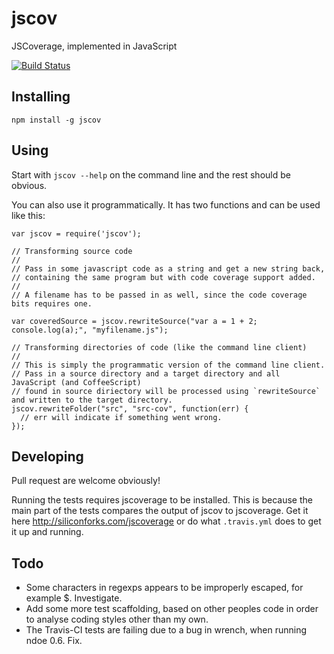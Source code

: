 # jscov

JSCoverage, implemented in JavaScript

[![Build Status](https://secure.travis-ci.org/jakobmattsson/jscov.png)](http://travis-ci.org/jakobmattsson/jscov)



## Installing

`npm install -g jscov`



## Using

Start with `jscov --help` on the command line and the rest should be obvious.

You can also use it programmatically. It has two functions and can be used like this:

    var jscov = require('jscov');

    // Transforming source code
    //
    // Pass in some javascript code as a string and get a new string back,
    // containing the same program but with code coverage support added.
    //
    // A filename has to be passed in as well, since the code coverage bits requires one.

    var coveredSource = jscov.rewriteSource("var a = 1 + 2; console.log(a);", "myfilename.js");

    // Transforming directories of code (like the command line client)
    //
    // This is simply the programmatic version of the command line client.
    // Pass in a source directory and a target directory and all JavaScript (and CoffeeScript)
    // found in source diriectory will be processed using `rewriteSource` and written to the target directory.
    jscov.rewriteFolder("src", "src-cov", function(err) {
      // err will indicate if something went wrong.
    });



## Developing

Pull request are welcome obviously!

Running the tests requires jscoverage to be installed. This is because the main part of the tests compares the output of jscov to jscoverage. Get it here http://siliconforks.com/jscoverage or do what `.travis.yml` does to get it up and running.



## Todo

* Some characters in regexps appears to be improperly escaped, for example $. Investigate.
* Add some more test scaffolding, based on other peoples code in order to analyse coding styles other than my own.
* The Travis-CI tests are failing due to a bug in wrench, when running ndoe 0.6. Fix.


